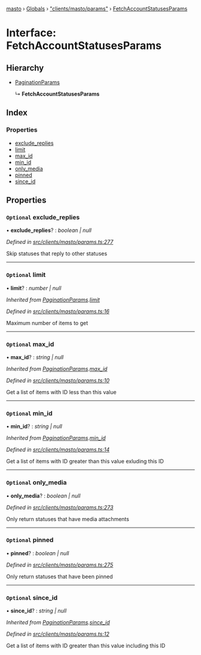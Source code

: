[masto](../README.md) › [Globals](../globals.md) › ["clients/masto/params"](../modules/_clients_masto_params_.md) › [FetchAccountStatusesParams](_clients_masto_params_.fetchaccountstatusesparams.md)

# Interface: FetchAccountStatusesParams

## Hierarchy

* [PaginationParams](_clients_masto_params_.paginationparams.md)

  ↳ **FetchAccountStatusesParams**

## Index

### Properties

* [exclude_replies](_clients_masto_params_.fetchaccountstatusesparams.md#optional-exclude_replies)
* [limit](_clients_masto_params_.fetchaccountstatusesparams.md#optional-limit)
* [max_id](_clients_masto_params_.fetchaccountstatusesparams.md#optional-max_id)
* [min_id](_clients_masto_params_.fetchaccountstatusesparams.md#optional-min_id)
* [only_media](_clients_masto_params_.fetchaccountstatusesparams.md#optional-only_media)
* [pinned](_clients_masto_params_.fetchaccountstatusesparams.md#optional-pinned)
* [since_id](_clients_masto_params_.fetchaccountstatusesparams.md#optional-since_id)

## Properties

### `Optional` exclude_replies

• **exclude_replies**? : *boolean | null*

*Defined in [src/clients/masto/params.ts:277](https://github.com/neet/masto.js/blob/b9f6bdd/src/clients/masto/params.ts#L277)*

Skip statuses that reply to other statuses

___

### `Optional` limit

• **limit**? : *number | null*

*Inherited from [PaginationParams](_clients_masto_params_.paginationparams.md).[limit](_clients_masto_params_.paginationparams.md#optional-limit)*

*Defined in [src/clients/masto/params.ts:16](https://github.com/neet/masto.js/blob/b9f6bdd/src/clients/masto/params.ts#L16)*

Maximum number of items to get

___

### `Optional` max_id

• **max_id**? : *string | null*

*Inherited from [PaginationParams](_clients_masto_params_.paginationparams.md).[max_id](_clients_masto_params_.paginationparams.md#optional-max_id)*

*Defined in [src/clients/masto/params.ts:10](https://github.com/neet/masto.js/blob/b9f6bdd/src/clients/masto/params.ts#L10)*

Get a list of items with ID less than this value

___

### `Optional` min_id

• **min_id**? : *string | null*

*Inherited from [PaginationParams](_clients_masto_params_.paginationparams.md).[min_id](_clients_masto_params_.paginationparams.md#optional-min_id)*

*Defined in [src/clients/masto/params.ts:14](https://github.com/neet/masto.js/blob/b9f6bdd/src/clients/masto/params.ts#L14)*

Get a list of items with ID greater than this value exluding this ID

___

### `Optional` only_media

• **only_media**? : *boolean | null*

*Defined in [src/clients/masto/params.ts:273](https://github.com/neet/masto.js/blob/b9f6bdd/src/clients/masto/params.ts#L273)*

Only return statuses that have media attachments

___

### `Optional` pinned

• **pinned**? : *boolean | null*

*Defined in [src/clients/masto/params.ts:275](https://github.com/neet/masto.js/blob/b9f6bdd/src/clients/masto/params.ts#L275)*

Only return statuses that have been pinned

___

### `Optional` since_id

• **since_id**? : *string | null*

*Inherited from [PaginationParams](_clients_masto_params_.paginationparams.md).[since_id](_clients_masto_params_.paginationparams.md#optional-since_id)*

*Defined in [src/clients/masto/params.ts:12](https://github.com/neet/masto.js/blob/b9f6bdd/src/clients/masto/params.ts#L12)*

Get a list of items with ID greater than this value including this ID
